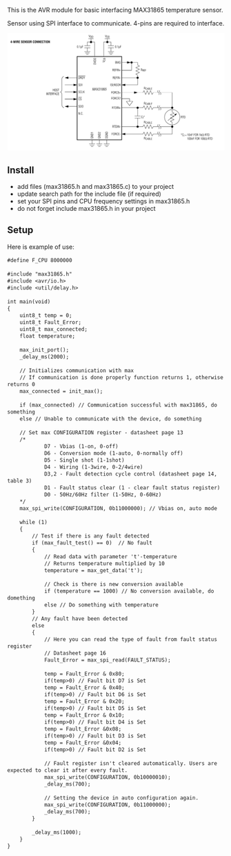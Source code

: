 This is the AVR module for basic interfacing MAX31865 temperature sensor.

Sensor using SPI interface to communicate. 4-pins are required to interface.

![alt text](https://github.com/GeorgeShift/max_31865/blob/master/typical_application.png)

## Install
- add files (max31865.h and max31865.c) to your project
- update search path for the include file (if required)
- set your SPI pins and CPU frequency settings in max31865.h
- do not forget include max31865.h in your project

## Setup
Here is example of use:

```
#define F_CPU 8000000

#include "max31865.h"
#include <avr/io.h>
#include <util/delay.h>

int main(void)
{
    uint8_t temp = 0;
    uint8_t Fault_Error;
    uint8_t max_connected;
    float temperature;

    max_init_port();	
    _delay_ms(2000);
    
    // Initializes communication with max
    // If communication is done properly function returns 1, otherwise returns 0
    max_connected = init_max();
    
    if (max_connected) // Communication successful with max31865, do something
    else // Unable to communicate with the device, do something

    // Set max CONFIGURATION register - datasheet page 13
    /* 
            D7 - Vbias (1-on, 0-off)
            D6 - Conversion mode (1-auto, 0-normally off)
            D5 - Single shot (1-1shot)
            D4 - Wiring (1-3wire, 0-2/4wire)
            D3,2 - Fault detection cycle control (datasheet page 14, table 3)
            D1 - Fault status clear (1 - clear fault status register)
            D0 - 50Hz/60Hz filter (1-50Hz, 0-60Hz)
    */
    max_spi_write(CONFIGURATION, 0b11000000); // Vbias on, auto mode
		
    while (1) 
    {	
        // Test if there is any fault detected
        if (max_fault_test() == 0)	// No fault
        {
            // Read data with parameter 't'-temperature
            // Returns temperature multiplied by 10
            temperature = max_get_data('t');

            // Check is there is new conversion available
            if (temperature == 1000) // No conversion available, do domething
            else // Do something with temperature
        }
        // Any fault have been detected
        else
        {
            // Here you can read the type of fault from fault status register
            // Datasheet page 16
            Fault_Error = max_spi_read(FAULT_STATUS);
            
            temp = Fault_Error & 0x80;      
            if(temp>0) // Fault bit D7 is Set
            temp = Fault_Error & 0x40;
            if(temp>0) // Fault bit D6 is Set
            temp = Fault_Error & 0x20;
            if(temp>0) // Fault bit D5 is Set
            temp = Fault_Error & 0x10;
            if(temp>0) // Fault bit D4 is Set
            temp = Fault_Error &0x08;
            if(temp>0) // Fault bit D3 is Set
            temp = Fault_Error &0x04;
            if(temp>0) // Fault bit D2 is Set            

            // Fault register isn't cleared automatically. Users are expected to clear it after every fault.
            max_spi_write(CONFIGURATION, 0b10000010); 
            _delay_ms(700);

            // Setting the device in auto configuration again.
            max_spi_write(CONFIGURATION, 0b11000000); 
            _delay_ms(700);			
        }

        _delay_ms(1000);		
    }
}
```
